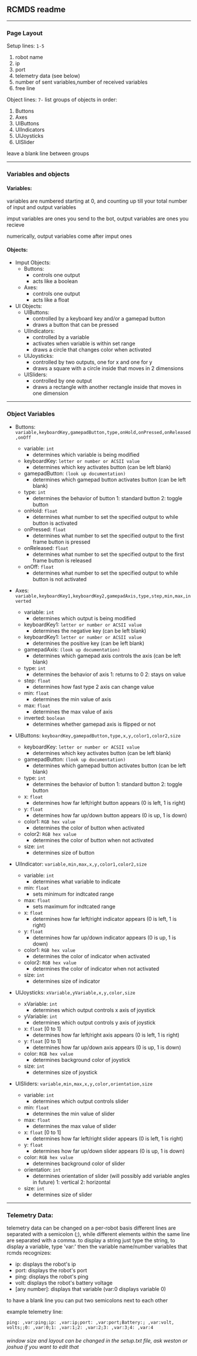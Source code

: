 ## RCMDS readme
---
### Page Layout
Setup lines: `1-5`
1. robot name
2. ip
3. port
4. telemetry data (see below)
5. number of sent variables,number of received variables
6. free line

Object lines: `7-`
list groups of objects in order:
1. Buttons
2. Axes
3. UIButtons
4. UIIndicators
5. UIJoysticks
6. UISlider
 
leave a blank line between groups

---
### Variables and objects
#### Variables:
variables are numbered starting at 0, and counting up till your total number of input and output variables

imput variables are ones you send to the bot, output variables are ones you recieve

numerically, output variables come after imput ones

#### Objects:
- Imput Objects:
	- Buttons:
		- controls one output
		- acts like a boolean
	- Axes:
		- controls one output
		- acts like a float
- UI Objects:
	- UIButtons:
		- controlled by a keyboard key and/or a gamepad button
		- draws a button that can be pressed
	- UIIndicators:
		- controlled by a variable
		- activates when variable is within set range
		- draws a circle that changes color when activated
	- UIJoysticks:
		- controlled by two outputs, one for x and one for y
		- draws a square with a circle inside that moves in 2 dimensions
	- UISliders:
		- controlled by one output
		- draws a rectangle with another rectangle inside that moves in one dimension
---
### Object Variables
- Buttons: `variable,keyboardKey,gamepadButton,type,onHold,onPressed,onReleased,onOff`
	- variable: `int`
		- determines which variable is being modified
	- keyboardKey: `letter or number or ACSII value`
		- determines which key activates button (can be left blank)
	- gamepadButton: `(look up documentation)`
		- determines which gamepad button activates button (can be left blank)
	- type: `int`
		- determines the behavior of button
			1: standard button
			2: toggle button
	- onHold: `float` 
		- determines what number to set the specified output to while button is activated
	- onPressed: `float`
		- determines what number to set the specified output to the first frame button is pressed
	- onReleased: `float`
		- determines what number to set the specified output to the first frame button is released
	- onOff: `float`
		- determines what number to set the specified output to while button is not activated

- Axes: `variable,keyboardKey1,keyboardKey2,gamepadAxis,type,step,min,max,inverted`
	- variable: `int`
		- determines which output is being modified
	- keyboardKey1: `letter or number or ACSII value`
		- determines the negative key (can be left blank)
	- keyboardKey1: `letter or number or ACSII value`
		- determines the positive key (can be left blank)
	- gamepadAxis: `(look up documentation)`
		- determines which gamepad axis controls the axis (can be left blank)
	- type: `int`
		- determines the behavior of axis
			1: returns to 0
			2: stays on value
	- step: `float`
		- determines how fast type 2 axis can change value
	- min: `float`
		- determines the min value of axis
	- max: `float`
		- determines the max value of axis
	- inverted: `boolean`
		- determines whether gamepad axis is flipped or not

- UIButtons: `keyboardKey,gamepadButton,type,x,y,color1,color2,size`
	- keyboardKey: `letter or number or ACSII value`
		- determines which key activates button (can be left blank)
	- gamepadButton: `(look up documentation)`
		- determines which gamepad button activates button (can be left blank)
	- type: `int`
		- determines the behavior of button
			1: standard button
			2: toggle button
	- x: `float`
		- determines how far left/right button appears (0 is left, 1 is right)
	- y: `float`
		- determines how far up/down button appears (0 is up, 1 is down)
	- color1: `RGB hex value`
		- determines the color of button when activated
	- color2: `RGB hex value`
		- determines the color of button when not activated
	- size: `int`
		- determines size of button
		
- UIIndicator: `variable,min,max,x,y,color1,color2,size`
	- variable: `int`
		- determines what variable to indicate
	- min: `float`
		- sets minimum for indtcated range
	- max: `float`
		- sets maximum for indtcated range
	- x: `float`
		- determines how far left/right indicator appears (0 is left, 1 is right)
	- y: `float`
		- determines how far up/down indicator appears (0 is up, 1 is down)
	- color1: `RGB hex value`
		- determines the color of indicator when activated
	- color2: `RGB hex value`
		- determines the color of indicator when not activated
	- size: `int`
		- determines size of indicator

- UIJoysticks: `xVariable,yVariable,x,y,color,size`
	- xVariable: `int`
		- determines which output controls x axis of joystick
	- yVariable: `int`
		- determines which output controls y axis of joystick
	- x: `float` [0 to 1]
		- determines how far left/right axis appears (0 is left, 1 is right)
	- y: `float` [0 to 1]
		- determines how far up/down axis appears (0 is up, 1 is down)
	- color: `RGB hex value`
		- determines background color of joystick
	- size: `int`
		- determines size of joystick

- UISliders: `variable,min,max,x,y,color,orientation,size`
	- variable: `int`
		- determines which output controls slider
	- min: `float`
		- determines the min value of slider
	- max: `float`
		- determines the max value of slider
	- x: `float` [0 to 1]
		- determines how far left/right slider appears (0 is left, 1 is right)
	- y: `float`
		- determines how far up/down slider appears (0 is up, 1 is down)
	- color: `RGB hex value`
		- determines background color of slider
	- orientation: `int`
		- determines orientation of slider (will possibly add variable angles in future)
			1: vertical
			2: horizontal
	- size: `int`
		- determines size of slider
---
### Telemetry Data:
telemetry data can be changed on a per-robot basis
different lines are separated with a semicolon (;), while different elements within the same line are separated with a comma.
to display a string just type the string, to display a variable, type 'var:' then the variable name/number
variables that rcmds recognizes:
- ip: displays the robot's ip
- port: displays the robot's port
- ping: displays the robot's ping
- volt: displays the robot's battery voltage
- [any number]: displays that variable (var:0 displays variable 0)

to have a blank line you can put two semicolons next to each other

example telemetry line:

    ping: ,var:ping;ip: ,var:ip;port: ,var:port;Battery:; ,var:volt, volts;;0: ,var:0;1: ,var:1;2: ,var:2;3: ,var:3;4: ,var:4

###### window size and layout can be changed in the setup.txt file, ask weston or joshua if you want to edit that
